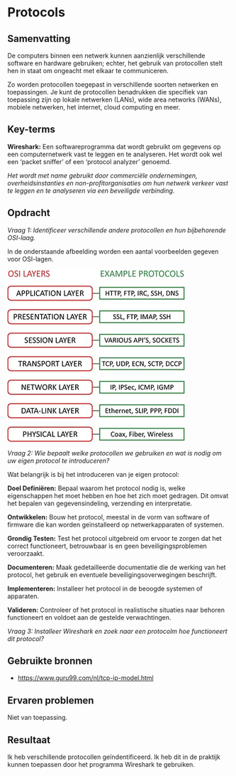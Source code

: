 # Protocols

## Samenvatting
De computers binnen een netwerk kunnen aanzienlijk verschillende software en hardware gebruiken; echter, het gebruik van protocollen stelt hen in staat om ongeacht met elkaar te communiceren. 

Zo worden protocollen toegepast in verschillende soorten netwerken en toepassingen. Je kunt de protocollen benadrukken die specifiek van toepassing zijn op lokale netwerken (LANs), wide area networks (WANs), mobiele netwerken, het internet, cloud computing en meer.

## Key-terms
**Wireshark:** Een softwareprogramma dat wordt gebruikt om gegevens op een computernetwerk vast te leggen en te analyseren. Het wordt ook wel een ‘packet sniffer’ of een ‘protocol analyzer’ genoemd.

*Het wordt met name gebruikt door commerciële ondernemingen, overheidsinstanties en non-profitorganisaties om hun netwerk verkeer vast te leggen en te analyseren via een beveiligde verbinding.*

## Opdracht
*Vraag 1: Identificeer verschillende andere protocollen en hun bijbehorende OSI-laag.*

In de onderstaande afbeelding worden een aantal voorbeelden gegeven voor OSI-lagen.

![Alt text](image-3.png)

*Vraag 2: Wie bepaalt welke protocollen we gebruiken en wat is nodig om uw eigen protocol te introduceren?*

Wat belangrijk is bij het introduceren van je eigen protocol:

**Doel Definiëren:** Bepaal waarom het protocol nodig is, welke eigenschappen het moet hebben en hoe het zich moet gedragen. Dit omvat het bepalen van gegevensindeling, verzending en interpretatie.

**Ontwikkelen:** Bouw het protocol, meestal in de vorm van software of firmware die kan worden geïnstalleerd op netwerkapparaten of systemen.

**Grondig Testen:** Test het protocol uitgebreid om ervoor te zorgen dat het correct functioneert, betrouwbaar is en geen beveiligingsproblemen veroorzaakt.

**Documenteren:** Maak gedetailleerde documentatie die de werking van het protocol, het gebruik en eventuele beveiligingsoverwegingen beschrijft.

**Implementeren:** Installeer het protocol in de beoogde systemen of apparaten.

**Valideren:** Controleer of het protocol in realistische situaties naar behoren functioneert en voldoet aan de gestelde verwachtingen.

*Vraag 3: Installeer Wireshark en zoek naar een protocolm hoe functioneert dit protocol?*



## Gebruikte bronnen
- https://www.guru99.com/nl/tcp-ip-model.html

## Ervaren problemen
Niet van toepassing.


## Resultaat
Ik heb verschillende protocollen geïndentificeerd. Ik heb dit in de praktijk kunnen toepassen door het programma Wireshark te gebruiken.




